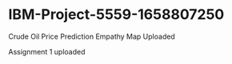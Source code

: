 # IBM-Project-5559-1658807250
Crude Oil Price Prediction
Empathy Map Uploaded

Assignment 1 uploaded
